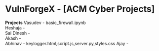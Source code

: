 # VulnForgeX - [ACM Cyber Projects]

**Projects**
Vasudev - basic_firewall.ipynb  
Heshaja -  
Sai Dinesh -  
Akash -  
Abhinav - keylogger.html,script.js,server.py,styles.css 
Ajay -  

